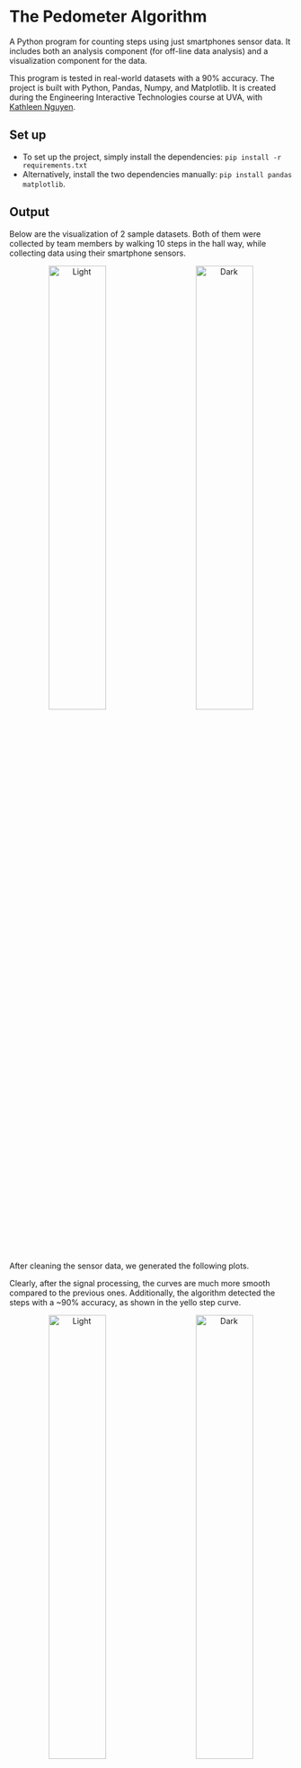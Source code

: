 # The Pedometer Algorithm

A Python program for counting steps using just smartphones sensor data. It includes both an analysis component (for off-line data analysis) and a visualization component for the data.

This program is tested in real-world datasets with a 90% accuracy. The project is built with Python, Pandas, Numpy, and Matplotlib. It is created during the Engineering Interactive Technologies course at UVA, with [Kathleen Nguyen](https://www.linkedin.com/in/kathleen-nguyen-11a99921a/).

## Set up

- To set up the project, simply install the dependencies: `pip install -r requirements.txt`
- Alternatively, install the two dependencies manually: `pip install pandas matplotlib`.

## Output

Below are the visualization of 2 sample datasets. Both of them were collected by team members by walking 10 steps in the hall way, while collecting data using their smartphone sensors. 

<p align="center">
  <img alt="Light" src="plots/plot-raw-data-1.png" width="45%">
&nbsp; &nbsp; &nbsp; &nbsp;
  <img alt="Dark" src="plots/plot-raw-data-2.png" width="45%">
</p>

After cleaning the sensor data, we generated the following plots. 

Clearly, after the signal processing, the curves are much more smooth compared to the previous ones. Additionally, the algorithm detected the steps with a ~90% accuracy, as shown in the yello step curve.

<p align="center">
  <img alt="Light" src="plots/plot-pedometer-result-1.png" width="45%">
&nbsp; &nbsp; &nbsp; &nbsp;
  <img alt="Dark" src="plots/plot-pedometer-result-2.png" width="45%">
</p>

## License
MIT License

